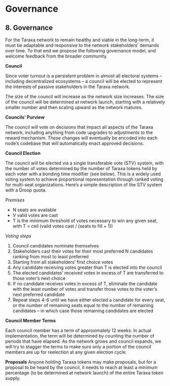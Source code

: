 # Governance

## 8. Governance

For the Taraxa network to remain healthy and viable in the long-term, it must be adaptable and responsive to the network stakeholders’ demands over time. To that end we propose the following governance model, and welcome feedback from the broader community.   
  


**Council**

Since voter turnout is a persistent problem in almost all electoral systems – including decentralized ecosystems – a council will be elected to represent the interests of passive stakeholders in the Taraxa network.

The size of the council will increase as the network size increases. The size of the council will be determined at network launch, starting with a relatively smaller number and then scaling upward as the network matures.   
  


**Councils’ Purview**

The council will vote on decisions that impact all aspects of the Taraxa network, including anything from code upgrades to adjustments to the reward mechanism. These changes will eventually be encoded into each node’s codebase that will automatically enact approved decisions.   
  


**Council Election**

The council will be elected via a single transferable vote \(STV\) system, with the number of votes determined by the number of Taraxa tokens held by each voter with a bonding time modifier \(see below\). This is a widely used voting system to achieve proportional representation through ranked voting for multi-seat organizations. Here’s a simple description of the STV system with a Droop quota.   


_Premises_

* N seats are available 
* V valid votes are cast
* T is the minimum threshold of votes necessary to win any given seat, with T = ceil \(valid votes cast / \(seats to fill + 1\)\)

_Voting steps_

1. Council candidates nominate themselves
2. Stakeholders cast their votes for their most preferred N candidates ranking from most to least preferred
3. Starting from all stakeholders’ first choice votes 
4. Any candidate receiving votes greater than T is elected into the council
5. The elected candidates’ received votes in excess of T are transferred to those voter’s next choice
6. If no candidate receives votes in excess of T, eliminate the candidate with the least number of votes and transfer those votes to the voter’s next preferred candidate
7. Repeat steps 4-6 until we have either elected a candidate for every seat, or the number of remaining seats equal to the number of remaining candidates – in which case those remaining candidates are elected 

**Council Member Terms**

Each council member has a term of approximately 12 weeks. In actual implementation, the term will be determined by counting the number of periods that have elapsed. As the network grows and council expands, we will try to stagger the terms to make sure only a portion of the council members are up for reelection at any given election cycle.   
  


**Proposals** Anyone holding Taraxa tokens may make proposals, but for a proposal to be heard by the council, it needs to reach at least a minimum percentage \(to be determined at network launch\) of the entire Taraxa token supply.

